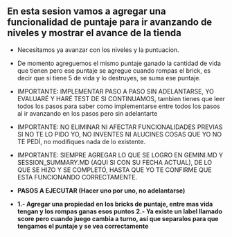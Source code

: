 ## En esta sesion vamos a agregar una funcionalidad de puntaje para ir avanzando de niveles y mostrar el avance de la tienda

-   Necesitamos ya avanzar con los niveles y la puntuacion.
-   De momento agreguemos el mismo puntaje ganado la cantidad de vida que tienen pero ese puntaje se agregue cuando rompas el brick, es decir que si tiene 5 de vida y lo destruyes, se suma ese puntaje.

-   IMPORTANTE: IMPLEMENTAR PASO A PASO SIN ADELANTARSE, YO EVALUARÉ Y HARÉ TEST DE SI CONTINUAMOS, tambien tienes que leer todos los pasos para saber como implementarse entre todos los pasos al ir avanzando en los pasos pero sin adelantarte

-   IMPORTANTE: NO ELIMINAR NI AFECTAR FUNCIONALIDADES PREVIAS SI NO TE LO PIDO YO, NO INVENTES NI ALUCINES COSAS QUE YO NO TE PEDÍ, no modifiques nada de lo existente.

-   IMPORTANTE: SIEMPRE AGREGAR LO QUE SE LOGRO EN GEMINI.MD Y SESSION_SUMMARY.MD (AQUI SI CON SU FECHA ACTUAL), DE LO QUE SE HIZO Y SE COMPLETÓ, HASTA QUE YO TE CONFIRME QUE ESTA FUNCIONANDO CORRECTAMENTE.

-   **PASOS A EJECUTAR (Hacer uno por uno, no adelantarse)**
-   **1.- Agregar una propiedad en los bricks de puntaje, entre mas vida tengan y los rompas ganas esos puntos**
    **2.- Ya existe un label llamado score pero cuando juego cambia a turno, así que separalos para que tengamos el puntaje y se vea correctamente**
